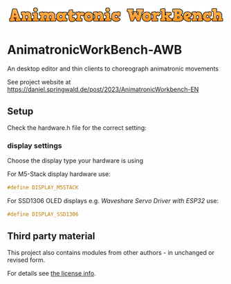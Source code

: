 <img src="images/AWB-Logo.png" style="width:100% margin: 5px;"/>

# AnimatronicWorkBench-AWB

An desktop editor and thin clients to choreograph animatronic movements

See project website at
https://daniel.springwald.de/post/2023/AnimatronicWorkbench-EN

## Setup

Check the hardware.h file for the correct setting:

### display settings

Choose the display type your hardware is using

For M5-Stack display hardware use:

```cpp
#define DISPLAY_M5STACK
```

For SSD1306 OLED displays e.g. *Waveshare Servo Driver with ESP32* use:

```cpp
#define DISPLAY_SSD1306
```

## Third party material

This project also contains modules from other authors - in unchanged or revised form.

For details see [the license info](LICENSE.md).
